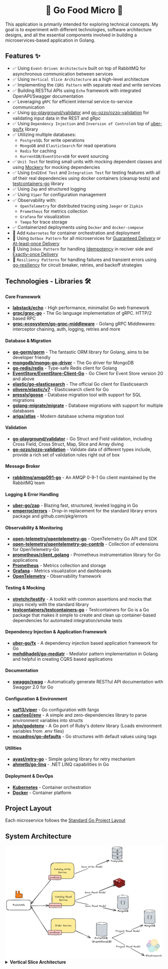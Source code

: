 <h1 align="center">🍔 Go Food Micro 🍟</h1>

This application is primarily intended for exploring technical concepts. My goal is to experiment with different technologies, software architecture designs, and all the essential components involved in building a microservices-based application in Golang.

## Features :sparkles:

- ✅ Using `Event-Driven Architecture` built on top of RabbitMQ for asynchronous communication between services
- ✅ Using `Vertical Slice Architecture` as a high-level architecture
- ✅ Implementing the `CQRS Pattern` with separate read and write services
- ✅ Building RESTful APIs using `Echo` framework with integrated OpenAPI/Swagger documentation
- ✅ Leveraging `gRPC` for efficient internal service-to-service communication
- ✅ Using [go-playground/validator](https://github.com/go-playground/validator) and [go-ozzo/ozzo-validation](https://github.com/go-ozzo/ozzo-validation) for validating input data in the REST and gRpc
- ✅ Using `Dependency Injection` and `Inversion of Control`on top of [uber-go/fx](https://github.com/uber-go/fx) library
- ✅ Utilizing multiple databases:
  - `PostgreSQL` for write operations
  - `MongoDB` and `ElasticSearch` for read operations
  - `Redis` for caching
  - `KurrentDB/EventStoreDB` for event sourcing
- ✅ `Unit Test` for testing small units with mocking dependent classes and using [Mockery](https://github.com/vektra/mockery) for mocking dependencies
- ✅ Using `End2End Test` and `Integration Test` for testing features with all of their real dependencies using docker containers (cleanup tests) and [testcontainers-go](https://github.com/testcontainers/testcontainers-go) library
- ✅ Using `Zap` and structured logging
- ✅ Using `Viper` for configuration management
- ✅ Observability with:
  - `OpenTelemetry` for distributed tracing using `Jaeger` or `Zipkin`
  - `Prometheus` for metrics collection
  - `Grafana` for visualization
  - `Tempo` for trace storage
- ✅ Containerized deployments using `Docker` and `docker-compose`
- 🚧 Add `Kubernetes` for container orchestration and deployment
- 🚧 Using `Outbox Pattern` for all microservices for [Guaranteed Delivery](https://www.enterpriseintegrationpatterns.com/GuaranteedMessaging.html) or [At-least-once Delivery](https://www.cloudcomputingpatterns.org/at_least_once_delivery/)
- 🚧 Using `Inbox Pattern` for handling [Idempotency](https://www.cloudcomputingpatterns.org/idempotent_processor/) in reciver side and [Exactly-once Delivery](https://www.cloudcomputingpatterns.org/exactly_once_delivery/)
- 🚧 `Resiliency Patterns` for handling failures and transient errors using [go-resiliency](https://github.com/eapache/go-resiliency) for circuit breaker, retries, and backoff strategies

## Technologies - Libraries 🛠️

<h4>Core Framework</h4>

- **[labstack/echo](https://github.com/labstack/echo)** - High performance, minimalist Go web framework
- **[grpc/grpc-go](https://github.com/grpc/grpc-go)** - The Go language implementation of gRPC. HTTP/2 based RPC
- **[grpc-ecosystem/go-grpc-middleware](https://github.com/grpc-ecosystem/go-grpc-middleware)** - Golang gRPC Middlewares: interceptor chaining, auth, logging, retries and more

<h4>Database & Migration</h4>

- **[go-gorm/gorm](https://github.com/go-gorm/gorm)** - The fantastic ORM library for Golang, aims to be developer friendly
- **[mongodb/mongo-go-driver](https://github.com/mongodb/mongo-go-driver)** - The Go driver for MongoDB
- **[go-redis/redis](https://github.com/go-redis/redis)** - Type-safe Redis client for Golang
- **[EventStore/EventStore-Client-Go](https://github.com/EventStore/EventStore-Client-Go)** - Go Client for Event Store version 20 and above
- **[elastic/go-elasticsearch](https://github.com/elastic/go-elasticsearch)** - The official Go client for Elasticsearch
- **[olivere/elastic/v7](https://github.com/olivere/elastic/v7)** - Elasticsearch client for Go
- **[pressly/goose](https://github.com/pressly/goose)** - Database migration tool with support for SQL migrations
- **[golang-migrate/migrate](https://github.com/golang-migrate/migrate)** - Database migrations with support for multiple databases
- **[ariga/atlas](https://atlasgo.io/)** - Modern database schema migration tool

<h4>Validation</h4>

- **[go-playground/validator](https://github.com/go-playground/validator)** - Go Struct and Field validation, including Cross Field, Cross Struct, Map, Slice and Array diving
- **[go-ozzo/ozzo-validation](https://github.com/go-ozzo/ozzo-validation)** - Validate data of different types include, provide a rich set of validation rules right out of box

<h4>Message Broker</h4>

- **[rabbitmq/amqp091-go](https://github.com/rabbitmq/amqp091-go)** - An AMQP 0-9-1 Go client maintained by the RabbitMQ team

<h4>Logging & Error Handling</h4>

- **[uber-go/zap](https://github.com/uber-go/zap)** - Blazing fast, structured, leveled logging in Go
- **[emperror/errors](https://github.com/emperror/errors)** - Drop-in replacement for the standard library errors package and github.com/pkg/errors

<h4>Observability & Monitoring</h4>

- **[open-telemetry/opentelemetry-go](https://github.com/open-telemetry/opentelemetry-go/)** - OpenTelemetry Go API and SDK
- **[open-telemetry/opentelemetry-go-contrib](https://github.com/open-telemetry/opentelemetry-go-contrib)** - Collection of extensions for OpenTelemetry-Go
- **[prometheus/client_golang](github.com/prometheus/client_golang)** - Prometheus instrumentation library for Go applications
- **[Prometheus](https://prometheus.io/)** - Metrics collection and storage
- **[Grafana](https://grafana.com/)** - Metrics visualization and dashboards
- **[OpenTelemetry](https://opentelemetry.io/)** - Observability framework

<h4>Testing & Mocking</h4>

- **[stretchr/testify](https://github.com/stretchr/testify)** - A toolkit with common assertions and mocks that plays nicely with the standard library
- **[testcontainers/testcontainers-go](https://github.com/testcontainers/testcontainers-go)** - Testcontainers for Go is a Go package that makes it simple to create and clean up container-based dependencies for automated integration/smoke tests

<h4>Dependency Injection & Application Framework</h4>

- **[uber-go/fx](https://github.com/uber-go/fx)** - A dependency injection based application framework for Go
- **[mehdihadeli/go-mediatr](https://github.com/mehdihadeli/go-mediatr)** - Mediator pattern implementation in Golang and helpful in creating CQRS based applications

<h4>Documentation</h4>

- **[swaggo/swag](https://github.com/swaggo/swag)** - Automatically generate RESTful API documentation with Swagger 2.0 for Go

<h4>Configuration & Environment</h4>

- **[spf13/viper](https://github.com/spf13/viper)** - Go configuration with fangs
- **[caarlos0/env](https://github.com/caarlos0/env)** - A simple and zero-dependencies library to parse environment variables into structs
- **[joho/godotenv](https://github.com/joho/godotenv)** - A Go port of Ruby's dotenv library (Loads environment variables from .env files)
- **[mcuadros/go-defaults](https://github.com/mcuadros/go-defaults)** - Go structures with default values using tags

<h4>Utilities</h4>

- **[avast/retry-go](https://github.com/avast/retry-go)** - Simple golang library for retry mechanism
- **[ahmetb/go-linq](https://github.com/ahmetb/go-linq)** - .NET LINQ capabilities in Go

<h4>Deployment & DevOps</h4>

- **[Kubernetes](https://kubernetes.io/)** - Container orchestration
- **[Docker](https://www.docker.com/)** - Container platform

## Project Layout

Each microservice follows the [Standard Go Project Layout](https://github.com/golang-standards/project-layout)

## System Architecture

<img src="assets/go-food-micro-architecture.png" width="600"/>
<details>
  <summary><strong>Vertical Slice Architecture</strong></summary>
  <img  src="assets/vertical-slice-architecture.png" width="200"/>
</details>
